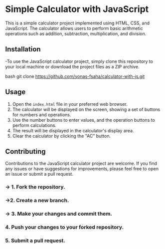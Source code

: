 # Simple Calculator with JavaScript

This is a simple calculator project implemented using HTML, CSS, and JavaScript. The calculator allows users to perform basic arithmetic operations such as addition, subtraction, multiplication, and division.

## Installation

-To use the JavaScript calculator project, simply clone this repository to your local machine or download the project files as a ZIP archive.

bash
git clone https://github.com/yonas-fsaha/calculator-with-js.git


## Usage

1. Open the `index.html` file in your preferred web browser.
2. The calculator will be displayed on the screen, showing a set of buttons for numbers and operations.
3. Use the number buttons to enter values, and the operation buttons to perform calculations.
4. The result will be displayed in the calculator's display area.
5. Clear the calculator by clicking the "AC" button.

## Contributing

Contributions to the JavaScript calculator project are welcome. If you find any issues or have suggestions for improvements, please feel free to open an issue or submit a pull request.

### -> 1. Fork the repository.
### ->2. Create a new branch.
### -> 3. Make your changes and commit them.
### 4. Push your changes to your forked repository.
### 5. Submit a pull request.
